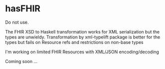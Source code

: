 # hasFHIR

Do not use.

The FHIR XSD to Haskell transformation works for XML serialization but the types are unwieldy. 
Transformation by xml-typelift package is better for the types but fails on Resource refs and restrictions on non-base types

I'm working on limited FHIR Resources with XML/JSON encoding/decoding 

Coming soon ...
